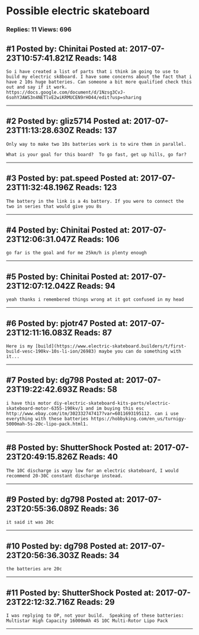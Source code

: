 # Possible electric skateboard

### Replies: 11 Views: 696

## \#1 Posted by: Chinitai Posted at: 2017-07-23T10:57:41.821Z Reads: 148

```
So i have created a list of parts that i think im going to use to build my electric sk8board. I have some concerns about the fact that i have 2 10s huge batteries. Can someone a bit more qualified check this out and say if it work.
https://docs.google.com/document/d/1Nzsg3CvJ-6sohYJAWS3n4NETlvE2wiKRMUCEN9rHO44/edit?usp=sharing
```

---
## \#2 Posted by: gliz5714 Posted at: 2017-07-23T11:13:28.630Z Reads: 137

```
Only way to make two 10s batteries work is to wire them in parallel.

What is your goal for this board?  To go fast, get up hills, go far?
```

---
## \#3 Posted by: pat.speed Posted at: 2017-07-23T11:32:48.196Z Reads: 123

```
The battery in the link is a 4s battery. If you were to connect the two in series that would give you 8s
```

---
## \#4 Posted by: Chinitai Posted at: 2017-07-23T12:06:31.047Z Reads: 106

```
go far is the goal and for me 25km/h is plenty enough
```

---
## \#5 Posted by: Chinitai Posted at: 2017-07-23T12:07:12.042Z Reads: 94

```
yeah thanks i remembered things wrong at it got confused in my head
```

---
## \#6 Posted by: pjotr47 Posted at: 2017-07-23T12:11:16.083Z Reads: 87

```
Here is my [build](https://www.electric-skateboard.builders/t/first-build-vesc-190kv-10s-li-ion/26983) maybe you can do something with it...
```

---
## \#7 Posted by: dg798 Posted at: 2017-07-23T19:22:42.693Z Reads: 58

```
i have this motor diy-electric-skateboard-kits-parts/electric-skateboard-motor-6355-190kv/1 and im buying this esc http://www.ebay.com/itm/302332747417?var=6011693195112. can i use everything with these batteries https://hobbyking.com/en_us/turnigy-5000mah-5s-20c-lipo-pack.html1.
```

---
## \#8 Posted by: ShutterShock Posted at: 2017-07-23T20:49:15.826Z Reads: 40

```
The 10C discharge is wayy low for an electric skateboard, I would recommend 20-30C constant discharge instead.
```

---
## \#9 Posted by: dg798 Posted at: 2017-07-23T20:55:36.089Z Reads: 36

```
it said it was 20c
```

---
## \#10 Posted by: dg798 Posted at: 2017-07-23T20:56:36.303Z Reads: 34

```
the batteries are 20c
```

---
## \#11 Posted by: ShutterShock Posted at: 2017-07-23T22:12:32.716Z Reads: 29

```
I was replying to OP, not your build.  Speaking of these batteries: Multistar High Capacity 16000mAh 4S 10C Multi-Rotor Lipo Pack
```

---
